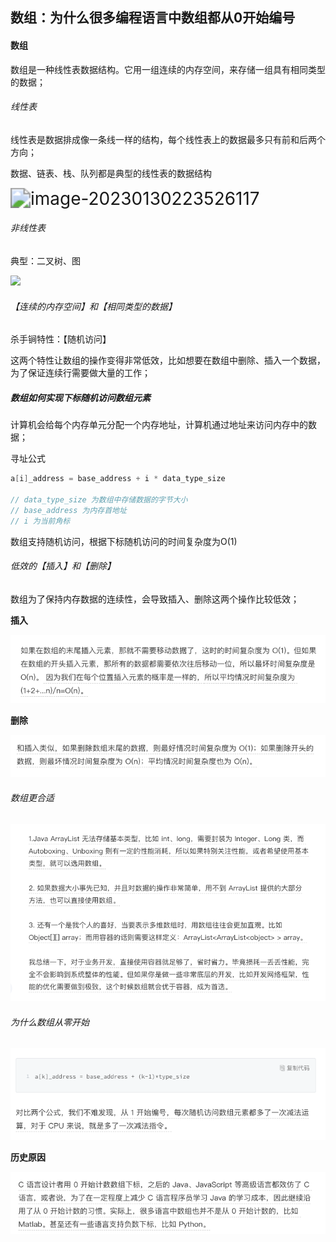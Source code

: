 ## 数组：为什么很多编程语言中数组都从0开始编号

#### 数组

数组是一种线性表数据结构。它用一组连续的内存空间，来存储一组具有相同类型的数据；

###### 线性表

线性表是数据排成像一条线一样的结构，每个线性表上的数据最多只有前和后两个方向；

数据、链表、栈、队列都是典型的线性表的数据结构

<img src="https://static001.geekbang.org/resource/image/b6/77/b6b71ec46935130dff5c4b62cf273477.jpg?wh=1142*833" alt="image-20230130223526117" style="zoom:200%;" />

###### 非线性表

典型：二叉树、图

<img src="https://static001.geekbang.org/resource/image/6e/69/6ebf42641b5f98f912d36f6bf86f6569.jpg?wh=1142*727"/>

###### 【连续的内存空间】和【相同类型的数据】

杀手锏特性：【随机访问】

这两个特性让数组的操作变得非常低效，比如想要在数组中删除、插入一个数据，为了保证连续行需要做大量的工作；

##### 数组如何实现下标随机访问数组元素

计算机会给每个内存单元分配一个内存地址，计算机通过地址来访问内存中的数据；

寻址公式

```java
a[i]_address = base_address + i * data_type_size

// data_type_size 为数组中存储数据的字节大小
// base_address 为内存首地址
// i 为当前角标
```

数组支持随机访问，根据下标随机访问的时间复杂度为O(1)

###### 低效的【插入】和【删除】

数组为了保持内存数据的连续性，会导致插入、删除这两个操作比较低效；

**插入**

<img src="https://raw.githubusercontent.com/dashingqi/DQPicBeg/main/image-20230130230726802.png" alt="image-20230130230726802" style="zoom:200%;" />

**删除**

<img src="https://raw.githubusercontent.com/dashingqi/DQPicBeg/main/image-20230130231004740.png" alt="image-20230130231004740" style="zoom:200%;" />

###### 数组更合适

<img src="https://raw.githubusercontent.com/dashingqi/DQPicBeg/main/image-20230130231652552.png" alt="image-20230130231652552" style="zoom:200%;" />

###### 为什么数组从零开始

<img src="https://raw.githubusercontent.com/dashingqi/DQPicBeg/main/image-20230130232138806.png" alt="image-20230130232138806" style="zoom:200%;" />

**历史原因**

<img src="https://raw.githubusercontent.com/dashingqi/DQPicBeg/main/image-20230130232236404.png" alt="image-20230130232236404" style="zoom:200%;" />
